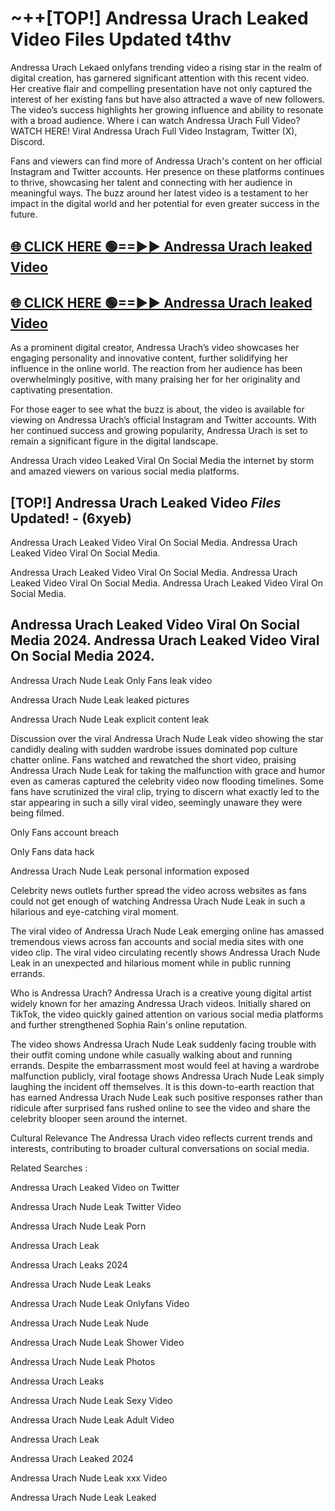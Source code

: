 # ~++[TOP!] Andressa Urach Leaked Video Files Updated t4thv

 Andressa Urach Lekaed onlyfans trending video a rising star in the realm of digital creation, has garnered significant attention with this recent video. Her creative flair and compelling presentation have not only captured the interest of her existing fans but have also attracted a wave of new followers. The video’s success highlights her growing influence and ability to resonate with a broad audience.
Where i can watch  Andressa Urach Full Video? WATCH HERE! Viral  Andressa Urach Full Video Instagram, Twitter (X), Discord.


Fans and viewers can find more of  Andressa Urach's content on her official Instagram and Twitter accounts. Her presence on these platforms continues to thrive, showcasing her talent and connecting with her audience in meaningful ways. The buzz around her latest video is a testament to her impact in the digital world and her potential for even greater success in the future.


## [🌐 CLICK HERE 🟢==►►  Andressa Urach leaked Video ](https://onlyclips.site?title=Andressa_Urach&ref=git)

## [🌐 CLICK HERE 🟢==►►  Andressa Urach leaked Video ](https://onlyclips.site?title=Andressa_Urach&ref=git)


As a prominent digital creator,  Andressa Urach’s video showcases her engaging personality and innovative content, further solidifying her influence in the online world. The reaction from her audience has been overwhelmingly positive, with many praising her for her originality and captivating presentation.

For those eager to see what the buzz is about, the video is available for viewing on  Andressa Urach’s official Instagram and Twitter accounts. With her continued success and growing popularity,  Andressa Urach is set to remain a significant figure in the digital landscape.


  Andressa Urach video Leaked Viral On Social Media the internet by storm and amazed viewers on various social media platforms.


## [TOP!]  Andressa Urach Leaked Video *Files* Updated! - (6xyeb) 

 Andressa Urach Leaked Video Viral On Social Media. Andressa Urach Leaked Video Viral On Social Media.

 Andressa Urach Leaked Video Viral On Social Media. Andressa Urach Leaked Video Viral On Social Media. Andressa Urach Leaked Video Viral On Social Media.


##  Andressa Urach Leaked Video Viral On Social Media 2024. Andressa Urach Leaked Video Viral On Social Media 2024.
 Andressa Urach Nude Leak Only Fans leak video

 Andressa Urach Nude Leak leaked pictures

 Andressa Urach Nude Leak explicit content leak

Discussion over the viral  Andressa Urach Nude Leak video showing the star candidly dealing with sudden wardrobe issues dominated pop culture chatter online. Fans watched and rewatched the short video, praising  Andressa Urach Nude Leak for taking the malfunction with grace and humor even as cameras captured the celebrity video now flooding timelines. Some fans have scrutinized the viral clip, trying to discern what exactly led to the star appearing in such a silly viral video, seemingly unaware they were being filmed.


Only Fans account breach

Only Fans data hack

 Andressa Urach Nude Leak personal information exposed

Celebrity news outlets further spread the video across websites as fans could not get enough of watching  Andressa Urach Nude Leak in such a hilarious and eye-catching viral moment.


The viral video of  Andressa Urach Nude Leak emerging online has amassed tremendous views across fan accounts and social media sites with one video clip. The viral video circulating recently shows  Andressa Urach Nude Leak in an unexpected and hilarious moment while in public running errands.


Who is  Andressa Urach?  Andressa Urach is a creative young digital artist widely known for her amazing  Andressa Urach videos. Initially shared on TikTok, the video quickly gained attention on various social media platforms and further strengthened Sophia Rain's online reputation.

The video shows  Andressa Urach Nude Leak suddenly facing trouble with their outfit coming undone while casually walking about and running errands. Despite the embarrassment most would feel at having a wardrobe malfunction publicly, viral footage shows  Andressa Urach Nude Leak simply laughing the incident off themselves. It is this down-to-earth reaction that has earned  Andressa Urach Nude Leak such positive responses rather than ridicule after surprised fans rushed online to see the video and share the celebrity blooper seen around the internet.

Cultural Relevance The  Andressa Urach video reflects current trends and interests, contributing to broader cultural conversations on social media.

Related Searches :

 Andressa Urach Leaked Video on Twitter

 Andressa Urach Nude Leak Twitter Video

 Andressa Urach Nude Leak Porn

 Andressa Urach Leak 

 Andressa Urach Leaks 2024

 Andressa Urach Nude Leak Leaks

 Andressa Urach Nude Leak Onlyfans Video

 Andressa Urach Nude Leak Nude

 Andressa Urach Nude Leak Shower Video

 Andressa Urach Nude Leak Photos

 Andressa Urach Leaks

 Andressa Urach Nude Leak Sexy Video

 Andressa Urach Nude Leak Adult Video

 Andressa Urach Leak

 Andressa Urach Leaked 2024

 Andressa Urach Nude Leak xxx Video

 Andressa Urach Nude Leak Leaked